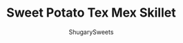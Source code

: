 ---
layout: ../../layouts/MarkdownPostLayout.astro
title: Sweet Potato Tex Mex Skillet
author: ShugarySweets
pubDate: 2018-11-06
description: "This Sweet Potato Tex Mex Skillet is an easy, weeknight meal idea! Perfect vegetarian dish for Meatless Mondays!"
image_url: https://www.shugarysweets.com/wp-content/uploads/2016/04/sweet-potato-tex-mex-skillet-1.jpg
tags: ["Main Dish","Mexican"]
calories: 540
protein: 14
carbohydrates: 86
fats: 18
fiber: 16
ingredients: ["1 Tablespoon coconut oil","6 cups diced sweet potatoes (about 1 pound)","1 small onion, diced","3 cloves garlic, pressed","1 cup diced peppers (I use a variety of sweet red and green bell peppers...about 2 total)","1 can (14 ounce) black beans, drained and rinsed","1 can (15 ounce) corn, drained","1 can (14 ounce) diced tomatoes","2 Tablespoons cumin","1 Tablespoon taco seasoning","1 lime, juiced","1 teaspoon kosher salt","1 cup cheddar cheese, shredded (optional)","1 avocado, diced or sliced","1/4 cup cilantro, snipped"]
serves: 6
time: "30 minutes"
prepTime: "10 minutes"
instructions: ["Heat oil in large skillet on medium heat and add diced sweet potatoes, onion, and garlic. Cook for about 5 minutes, stirring occasionally.","Add in peppers and cook another 2-3 minutes, stirring occasionally.","Add black beans, corn, diced tomatoes, cumin, taco seasoning, juice of 1 lime, and salt. Heat until it begins to boil, then reduce heat to low. Cook covered fora bout 15 minutes until potatoes are soft.","Sprinkle with cheese and add avocado and cilantro. Serve hot over rice. ENJOY!"]
nutrition: ["540 calories","86 grams carbohydrates","19 milligrams cholesterol","18 grams fat","16 grams fiber","14 grams protein","8 grams saturated fat","697 milligrams sodium","28 grams sugar","0 grams trans fat","8 grams unsaturated fat"]
---